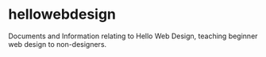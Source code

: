 # hellowebdesign
Documents and Information relating to Hello Web Design, teaching beginner web design to non-designers.
